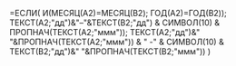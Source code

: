 =ЕСЛИ(
    И(МЕСЯЦ(A2)=МЕСЯЦ(B2); ГОД(A2)=ГОД(B2));
    ТЕКСТ(A2;"дд")&"–"&ТЕКСТ(B2;"дд") & СИМВОЛ(10) &
        ПРОПНАЧ(ТЕКСТ(A2;"ммм"));
    ТЕКСТ(A2;"дд")&" "&ПРОПНАЧ(ТЕКСТ(A2;"ммм")) & " -" & СИМВОЛ(10) &
        ТЕКСТ(B2;"дд")&" "&ПРОПНАЧ(ТЕКСТ(B2;"ммм"))
)
